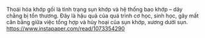 Thoái hóa khớp gối là tình trạng sụn khớp và hệ thống bao khớp – dây chằng bị tổn thương. Đây là hậu quả của quá trình cơ học, sinh học, gây mất cân bằng giữa việc tổng hợp và hủy hoại của sụn khớp, xương dưới sụn. 
https://www.instapaper.com/read/1073354290
